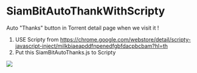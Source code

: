 # SiamBitAutoThankWithScripty
Auto "Thanks" button in Torrent detail page when we visit it !

1. USE Scripty from https://chrome.google.com/webstore/detail/scripty-javascript-inject/milkbiaeapddfnpenedfgbfdacpbcbam?hl=th
2. Put this SiamBitAutoThanks.js to Scripty



<img src="https://prnt.sc/26lz85k">
